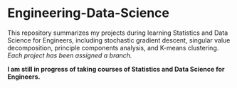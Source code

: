 # Engineering-Data-Science
This repository summarizes my projects during learning Statistics and Data Science for Engineers, including stochastic gradient descent, singular value decomposition, principle components analysis, and K-means clustering. *Each project has been assigned a branch.*      

**I am still in progress of taking courses of Statistics and Data Science for Engineers.**
